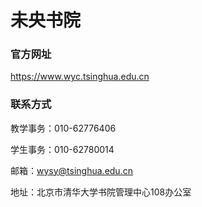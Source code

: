 # 未央书院

### 官方网址
<https://www.wyc.tsinghua.edu.cn>

### 联系方式
教学事务：010-62776406

学生事务：010-62780014

邮箱：wysy@tsinghua.edu.cn

地址：北京市清华大学书院管理中心108办公室